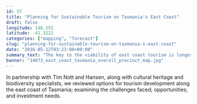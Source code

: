 ```yaml
---
id: 57
title: "Planning for Sustainable Tourism on Tasmania's East Coast"
draft: false
longitude: 148.251
latitude: -41.3222
categories: ["mapping", "forecast"]
slug: "planning-for-sustainable-tourism-on-tasmania-s-east-coast"
date: "2016-05-12T03:23:00+00:00"
summary_text: "The key to the viability of east coast tourism is longer visits"
banner: "14073_east_coast_tasmania_overall_precinct_map.jpg"
---
```


In partnership with Tim Nott and Hansen, along with cultural heritage and biodiversity specialists, we reviewed options for tourism development along the east coast of Tasmania; examining the challenges faced; opportunities; and investment needs.&nbsp;
